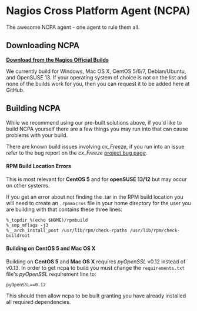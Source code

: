 Nagios Cross Platform Agent (NCPA)
====

The awesome NCPA agent - one agent to rule them all.

Downloading NCPA
----

[**Download from the Nagios Official Builds**](http://assets.nagios.com/downloads/ncpa/download.php)

We currently build for Windows, Mac OS X, CentOS 5/6/7, Debian/Ubuntu, and OpenSUSE 13. If your operating system of choice is not on the list and none of the builds work for you, then you can request it to be added here at GitHub.

Building NCPA
----
While we recommend using our pre-built solutions above, if you'd like to build NCPA yourself there are a few things you may run into that can cause problems with your build.

There are known build issues involving *cx_Freeze*, if you run into an issue refer to the bug report on the *cx_Freeze* [project bug page](https://bitbucket.org/anthony_tuininga/cx_freeze/issue/42/recent-versions-of-gevent-break#comment-11421289).

#### RPM Build Location Errors ####

This is most relevant for __CentOS 5__ and for __openSUSE 13/12__ but may occur on other systems.

If you get an error about not finding the .tar in the RPM build location you will need to create an `.rpmmacros` file in your home directory for the user you are building with that contains these three lines:

    %_topdir %(echo $HOME)/rpmbuild
    %_smp_mflags -j3
    %__arch_install_post /usr/lib/rpm/check-rpaths /usr/lib/rpm/check-buildroot

#### Building on CentOS 5 and Mac OS X ####

Building on __CentOS 5__ and __Mac OS X__ requires *pyOpenSSL* v0.12 instead of v0.13. In order to get ncpa to build you must change the `requirements.txt` file's *pyOpenSSL* requirement line to:

    pyOpenSSL==0.12

This should then allow ncpa to be built granting you have already installed all required dependencies.
